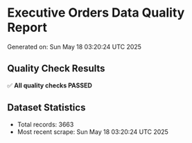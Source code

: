 # Executive Orders Data Quality Report
Generated on: Sun May 18 03:20:24 UTC 2025

## Quality Check Results
✅ **All quality checks PASSED**

## Dataset Statistics
- Total records: 3663
- Most recent scrape: Sun May 18 03:20:24 UTC 2025
